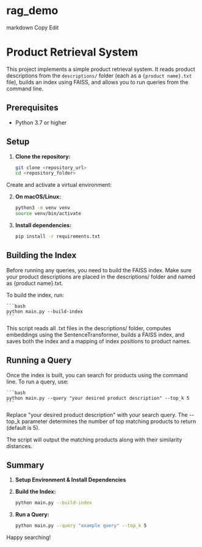 # rag_demo


markdown
Copy
Edit
# Product Retrieval System

This project implements a simple product retrieval system. It reads product descriptions from the `descriptions/` folder (each as a `{product name}.txt` file), builds an index using FAISS, and allows you to run queries from the command line.

## Prerequisites

- Python 3.7 or higher

## Setup

1. **Clone the repository:**

   ```bash
   git clone <repository_url>
   cd <repository_folder>
   ```

Create and activate a virtual environment:

2. **On macOS/Linux:**

    ```bash
    python3 -m venv venv
    source venv/bin/activate
    ```

3. **Install dependencies:**

    ```bash
    pip install -r requirements.txt
    ```

## Building the Index
Before running any queries, you need to build the FAISS index. Make sure your product descriptions are placed in the descriptions/ folder and named as {product name}.txt.

To build the index, run:

    ```bash 
    python main.py --build-index
    ```

This script reads all .txt files in the descriptions/ folder, computes embeddings using the SentenceTransformer, builds a FAISS index, and saves both the index and a mapping of index positions to product names.

## Running a Query
Once the index is built, you can search for products using the command line. 
To run a query, use:

    ```bash
    python main.py --query "your desired product description" --top_k 5
    ```

Replace "your desired product description" with your search query.
The --top_k parameter determines the number of top matching products to return (default is 5).

The script will output the matching products along with their similarity distances.

## Summary
1. **Setup Environment & Install Dependencies**
2. **Build the Index:**

    ```bash
    python main.py --build-index
    ```

3. **Run a Query:**

    ```bash
    python main.py --query "example query" --top_k 5
    ```


Happy searching!